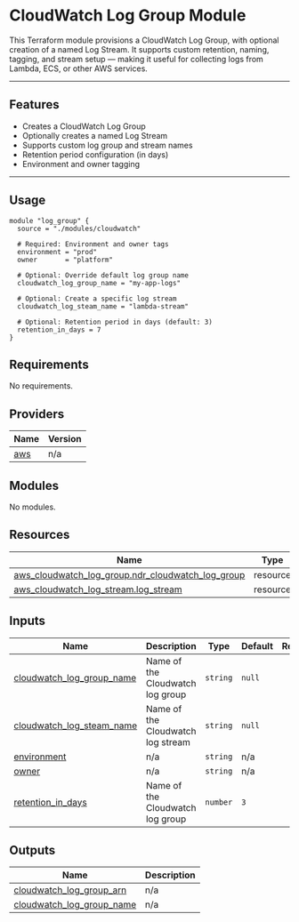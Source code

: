 # CloudWatch Log Group Module

This Terraform module provisions a CloudWatch Log Group, with optional creation of a named Log Stream. It supports custom retention, naming, tagging, and stream setup — making it useful for collecting logs from Lambda, ECS, or other AWS services.

---

## Features

- Creates a CloudWatch Log Group
- Optionally creates a named Log Stream
- Supports custom log group and stream names
- Retention period configuration (in days)
- Environment and owner tagging

---

## Usage

```hcl
module "log_group" {
  source = "./modules/cloudwatch"

  # Required: Environment and owner tags
  environment = "prod"
  owner       = "platform"

  # Optional: Override default log group name
  cloudwatch_log_group_name = "my-app-logs"

  # Optional: Create a specific log stream
  cloudwatch_log_steam_name = "lambda-stream"

  # Optional: Retention period in days (default: 3)
  retention_in_days = 7
}

```

<!-- BEGIN_TF_DOCS -->

## Requirements

No requirements.

## Providers

| Name                                             | Version |
| ------------------------------------------------ | ------- |
| <a name="provider_aws"></a> [aws](#provider_aws) | n/a     |

## Modules

No modules.

## Resources

| Name                                                                                                                                                  | Type     |
| ----------------------------------------------------------------------------------------------------------------------------------------------------- | -------- |
| [aws_cloudwatch_log_group.ndr_cloudwatch_log_group](https://registry.terraform.io/providers/hashicorp/aws/latest/docs/resources/cloudwatch_log_group) | resource |
| [aws_cloudwatch_log_stream.log_stream](https://registry.terraform.io/providers/hashicorp/aws/latest/docs/resources/cloudwatch_log_stream)             | resource |

## Inputs

| Name                                                                                                         | Description                       | Type     | Default | Required |
| ------------------------------------------------------------------------------------------------------------ | --------------------------------- | -------- | ------- | :------: |
| <a name="input_cloudwatch_log_group_name"></a> [cloudwatch_log_group_name](#input_cloudwatch_log_group_name) | Name of the Cloudwatch log group  | `string` | `null`  |    no    |
| <a name="input_cloudwatch_log_steam_name"></a> [cloudwatch_log_steam_name](#input_cloudwatch_log_steam_name) | Name of the Cloudwatch log stream | `string` | `null`  |    no    |
| <a name="input_environment"></a> [environment](#input_environment)                                           | n/a                               | `string` | n/a     |   yes    |
| <a name="input_owner"></a> [owner](#input_owner)                                                             | n/a                               | `string` | n/a     |   yes    |
| <a name="input_retention_in_days"></a> [retention_in_days](#input_retention_in_days)                         | Name of the Cloudwatch log group  | `number` | `3`     |    no    |

## Outputs

| Name                                                                                                           | Description |
| -------------------------------------------------------------------------------------------------------------- | ----------- |
| <a name="output_cloudwatch_log_group_arn"></a> [cloudwatch_log_group_arn](#output_cloudwatch_log_group_arn)    | n/a         |
| <a name="output_cloudwatch_log_group_name"></a> [cloudwatch_log_group_name](#output_cloudwatch_log_group_name) | n/a         |

<!-- END_TF_DOCS -->
